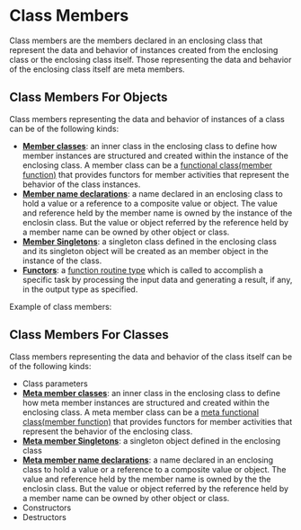 # Class Members

Class members are the members declared in an enclosing class that represent the data and behavior of instances created from the enclosing class or the enclosing class itself. Those representing the  data and behavior of the enclosing class itself are meta members.

## Class Members For Objects

Class members representing the data and behavior of instances of a class can be of the following kinds:
* [**Member classes**](MemberClass.md): an inner class in the enclosing class to define how member instances are structured and created within the instance of the enclosing class. A member class can be a [functional class(member function)](FunctionClass.md) that provides functors for member activities that represent the behavior of the class instances.
* [**Member name declarations**](NameDeclaration.md): a name declared in an enclosing class to hold a value or a reference to a composite value or object. The value and reference held by the member name is owned by the instance of the enclosin class. But the value or object referred by the reference held by a member name can be owned by other object or class.
*  [**Member Singletons**](Singleton.md): a singleton class defined in the enclosing class and its singleton object will be created as an member object in the instance of the class.
* [**Functors**](Functor.md): a [function routine type](Routine.md) which is called to accomplish a specific task by processing the input data and generating a result, if any, in the output type as specified.

Example of class members:

## Class Members For Classes

Class members representing the data and behavior of the class itself can be of the following kinds:
* Class parameters
* [**Meta member classes**](MemberClass.md): an inner class in the enclosing class to define how meta member instances are structured and created within the enclosing class. A meta member class can be a [meta functional class(member function)](FunctionClass.md) that provides functors for member activities that represent the behavior of the enclosing class.
* [**Meta member Singletons**](Singleton.md): a singleton object defined in the enclosing class
* [**Meta member name declarations**](NameDeclaration.md): a name declared in an enclosing class to hold a value or a reference to a composite value or object. The value and reference held by the member name is owned by the the enclosin class. But the value or object referred by the reference held by a member name can be owned by other object or class.
* Constructors
* Destructors
